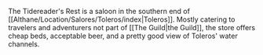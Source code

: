 The Tidereader's Rest is a saloon in the southern end of [[Althane/Location/Salores/Toleros/index|Toleros]]. Mostly catering to travelers and adventurers not part of [[The Guild|the Guild]], the store offers cheap beds, acceptable beer, and a pretty good view of Toleros' water channels.
